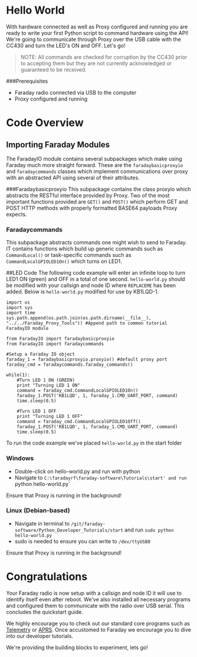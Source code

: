 # Hello World

With hardware connected as well as Proxy configured and running you are ready to write your first Python script to command hardware using the API! We're going to communicate through Proxy over the USB cable with the CC430 and turn the LED's ON and OFF. Let's go!

> NOTE: All commands are checked for corruption by the CC430 prior to accepting them but they are not currently acknowledged or guaranteed to be received.

###Prerequisites
 * Faraday radio connected via USB to the computer
 * Proxy configured and running
 
# Code Overview
## Importing Faraday Modules
The FaradayIO module contains several subpackages which make using Faraday much more straight forward. These are the ```faradaybasicproxyio``` and ```faradaycommands``` classes which implement communications over proxy with an abstracted API using several of their attributes.

###Faradaybasicproxyio
This subpackage contains the class proxyio which abstracts the RESTful interface provided by Proxy. Two of the most important functions provided are ```GET()``` and ```POST()``` which perform GET and POST HTTP methods with properly formatted BASE64 payloads Proxy expects.

### Faradaycommands
This subpackage abstracts commands one might wish to send to Faraday. IT contains functions which build up generic commands such as ```CommandLocal()``` or task-specific commands such as ```CommandLocalGPIOLED1On()``` which turns on LED1.

##LED Code
The following code example will enter an infinite loop to turn LED1 ON (green) and OFF in a total of one second. `hello-world.py` should be modified with your callsign and node ID where `REPLACEME` has been added. Below is `hello-world.py` modified for use by KB1LQD-1.
```
import os
import sys
import time
sys.path.append(os.path.join(os.path.dirname(__file__), "../../Faraday_Proxy_Tools")) #Append path to common tutorial FaradayIO module

from FaradayIO import faradaybasicproxyio
from FaradayIO import faradaycommands

#Setup a Faraday IO object
faraday_1 = faradaybasicproxyio.proxyio() #default proxy port
faraday_cmd = faradaycommands.faraday_commands()

while(1):
    #Turn LED 1 ON (GREEN)
    print "Turning LED 1 ON"
    command = faraday_cmd.CommandLocalGPIOLED1On()
    faraday_1.POST('KB1LQD', 1, faraday_1.CMD_UART_PORT, command)
    time.sleep(0.5)

    #Turn LED 1 OFF
    print "Turning LED 1 OFF"
    command = faraday_cmd.CommandLocalGPIOLED1Off()
    faraday_1.POST('KB1LQD', 1, faraday_1.CMD_UART_PORT, command)
    time.sleep(0.5)
```

To run the code example we've placed `hello-world.py` in the start folder
### Windows
 * Double-click on hello-world.py and run with python
 * Navigate to `C:\faradayrf\faraday-software\Tutorials\start' and run `python hello-world.py`
 
Ensure that Proxy is running in the background!
 
### Linux (Debian-based)
 * Navigate in terminal to `/git/faraday-software/Python_Developer_Tutorials/start` and run `sudo python hello-world.py`
  * sudo is needed to ensure you can write to `/dev/ttyUSB0`
  
Ensure that Proxy is running in the background!

# Congratulations
Your Faraday radio is now setup with a callsign and node ID it will use to identify itself even after reboot. We've also installed all necessary programs and configured them to communicate with the radio over USB serial. This concludes the quickstart guide.

We highly encourage you to check out our standard core programs such as [Telemetry](../../Applications/Telemetry) or [APRS](../../Applications/APRS). Once accustomed to Faraday we encourage you to dive into our developer tutorials. 

We're providing the building blocks to experiment, lets go!
